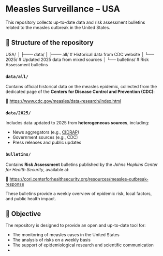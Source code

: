 # Measles Surveillance – USA

This repository collects up-to-date data and risk assessment bulletins related to the measles outbreak in the United States.

## 📁 Structure of the repository
USA/
│
├─── data/
│ ├─── all/ # Historical data from CDC website
│ └── 2025/ # Updated 2025 data from mixed sources
│
└── bulletins/ # Risk Assessment bulletins



### `data/all/`

Contains official historical data on the measles epidemic, collected from the dedicated page of the **Centers for Disease Control and Prevention
(CDC)**:

🔗 https://www.cdc.gov/measles/data-research/index.html

### `data/2025/`

Includes data updated to 2025 from **heterogeneous sources**, including:

- News aggregators (e.g., [CIDRAP](https://www.cidrap.umn.edu/))
- Government sources (e.g., CDC)
- Press releases and public updates

### `bulletins/`

Contains **Risk Assessment** bulletins published by the *Johns Hopkins Center for Health Security*, available at:

🔗 https://cori.centerforhealthsecurity.org/resources/measles-outbreak-response

These bulletins provide a weekly overview of epidemic risk, local factors, and public health impact.

## 🎯 Objective

The repository is designed to provide an open and up-to-date tool for:

- The monitoring of measles cases in the United States
- The analysis of risks on a weekly basis
- The support of epidemiological research and scientific communication
- 




